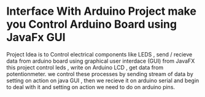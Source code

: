 # Interface With Arduino Project make you Control Arduino Board using JavaFx GUI 
Project Idea is to Control electrical components like LEDS , send / recieve data from arduino board using graphical user interdace (GUI) from JavaFX 
this project control leds  , write on Arduino LCD  , get data from potentionmeter.
we control these processes by sending stream of data by setting on action on java GUI , then we recieve it on arduino serial and begin to deal with it and setting on action we need to do on arduino pins.
